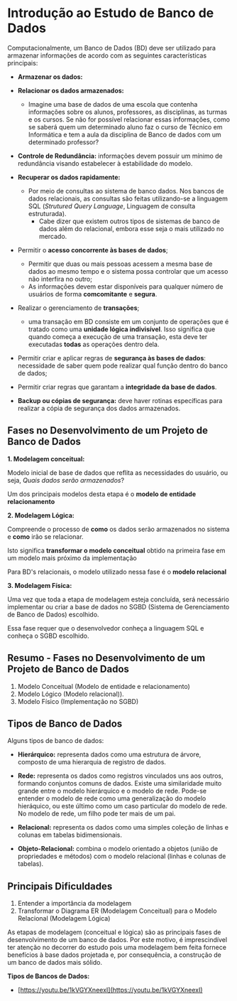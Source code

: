# Introdução ao Estudo de Banco de Dados

Computacionalmente, um Banco de Dados (BD) deve ser utilizado para armazenar informações de acordo com as seguintes características principais:

<!--. Essa ferramenta possui 3 principais características:
-->

* **Armazenar os dados:**

* **Relacionar os dados armazenados:**
    *   Imagine uma base de dados de uma escola que contenha informações sobre os alunos, professores, as disciplinas, as turmas e os cursos. Se não for possível relacionar essas informações, como se saberá quem um determinado aluno faz o curso de Técnico em Informática e tem a aula da disciplina de Banco de dados com um determinado professor?


* **Controle de Redundância:** informações devem possuir um mínimo de redundância visando estabelecer à estabilidade do modelo.
    
* **Recuperar os dados rapidamente:**
    *   Por meio de consultas ao sistema de banco dados. Nos bancos de dados relacionais, as consultas são feitas utilizando-se a linguagem SQL (*Strutured Query Language*, Linguagem de consulta estruturada).
        *   Cabe dizer que existem outros tipos de sistemas de banco de dados além do relacional, embora esse seja o mais utilizado no mercado. 


<!--
## O que é um sistema gerenciador de banco de dados (SGBD)?

Um SGBD é uma ferramenta muito mais completa que um sistema de banco de dados. Um SGBD disponibiliza uma série de funcionalidadades que permitem controlar e acompanhar melhor os dados armazenados.


Um Sistema Gerenciador de Banco de Dados (SGBD) é uma coleção de programas que permite criar estruturas, manter dados e gerenciar as transações efetuadas em tabelas, além de permitir a extração das informações de maneira rápida e segura.

As principais características de um SGBD são:-->

* Permitir o **acesso concorrente às bases de dados**;
    *  Permitir que duas ou mais pessoas acessem a mesma base de dados ao mesmo tempo e o sistema possa controlar que um acesso não interfira no outro;
    * As informações devem estar disponíveis para qualquer número de usuários de forma **comcomitante** e **segura**.
    
* Realizar o gerenciamento de **transações**;
    * uma transação em BD consiste em um conjunto de operações que é tratado como uma **unidade lógica indivisível**. Isso significa que quando começa a execução de uma transação, esta deve ter executadas **todas** as operações dentro dela.
    
* Permitir criar e aplicar regras de **segurança às bases de dados**: necessidade de saber quem pode realizar qual função dentro do banco de dados;
* Permitir criar regras que garantam a **integridade da base de dados**.

* **Backup ou cópias de segurança:** deve haver rotinas específicas para realizar a cópia de segurança dos dados armazenados.


## Fases no Desenvolvimento de um Projeto de Banco de Dados

**1. Modelagem conceitual:**

Modelo inicial de base de dados que reflita as necessidades do usuário, ou seja, *Quais dados serão armazenados*?
        
Um dos principais modelos desta etapa é o **modelo de entidade relacionamento**
 
**2. Modelagem Lógica:**

Compreende o processo de **como** os dados serão armazenados no sistema e **como** irão se relacionar.

Isto significa **transformar o modelo conceitual** obtido na primeira fase em um modelo mais próximo da implementação

Para BD's relacionais, o modelo utilizado nessa fase é o **modelo relacional**
    
**3. Modelagem Física:**
    
Uma vez que toda a etapa de modelagem esteja concluída, será necessário implementar ou criar a base de dados no SGBD (Sistema de Gerenciamento de Banco de Dados) escolhido.

Essa fase requer que o desenvolvedor conheça a linguagem SQL e conheça o SGBD escolhido.

<!-- É importante destacar que algumas literaturas tratam o modelo resultante do modelo lógico, que é dependente de um SGBD específico, de **Modelo Físico**.-->

## Resumo - Fases no Desenvolvimento de um Projeto de Banco de Dados

1. Modelo Conceitual (Modelo de entidade e relacionamento)
2. Modelo Lógico (Modelo relacional)).
3. Modelo Físico (Implementação no SGBD)

## Tipos de Banco de Dados

Alguns tipos de banco de dados:

* **Hierárquico:** representa dados como uma estrutura de árvore, composto de uma hierarquia de registro de dados. 

<!-- Exemplo:

![hierarquico](hierarquico.png)

* Nesse caso, há dados específicos em CLIENTE (nome, endereço, cidade, Estado, etc); os segmentos dependentes do CLIENTE são CHKCONTA e GRAVCONTA, que, por sua vez, têm cada um outros dois segmentos dependentes conforme demonstrado no gráfico. Cada um dos segmentos inferiores depende hierarquicamente dos segmentos superiores. Cada um contém dados específicos. É comum encontrá-los em ambientes de grande porte.
-->

* **Rede:** representa os dados como registros vinculados uns aos outros, formando conjuntos comuns de dados. Existe uma similaridade muito grande entre o modelo hierárquico e o modelo de rede. Pode-se entender o modelo de rede como uma generalização do modelo hieráquico, ou este último como um caso particular do modelo de rede. No modelo de rede, um filho pode ter mais de um pai. 

<!--
Exemplo:

![rede](rede.png)
-->

* **Relacional:** representa os dados como uma simples coleção de linhas e colunas em tabelas bidimensionais. 

* **Objeto-Relacional:** combina o modelo orientado a objetos (união de propriedades e métodos) com o modelo relacional (linhas e colunas de tabelas).

## Principais Dificuldades

1. Entender a importância da modelagem 
2. Transformar o Diagrama ER (Modelagem Conceitual) para o Modelo Relacional (Modelagem Lógica)

As etapas de modelagem (conceitual e lógica) são as principais fases de desenvolvimento de um banco de dados. Por este motivo, é imprescindível ter atenção no decorrer do estudo pois uma modelagem bem feita fornece benefícios à base dados projetada e, por consequência, a construção de um banco de dados mais sólido.

<!--
## Conteúdo Complementar 

[Slides](https://github.com/IgorAvilaPereira/pmbd2022_2sem/raw/main/1ntroducao.pdf)

-->

**Tipos de Bancos de Dados:**

* [https://youtu.be/1kVGYXneexI](https://youtu.be/1kVGYXneexI)

